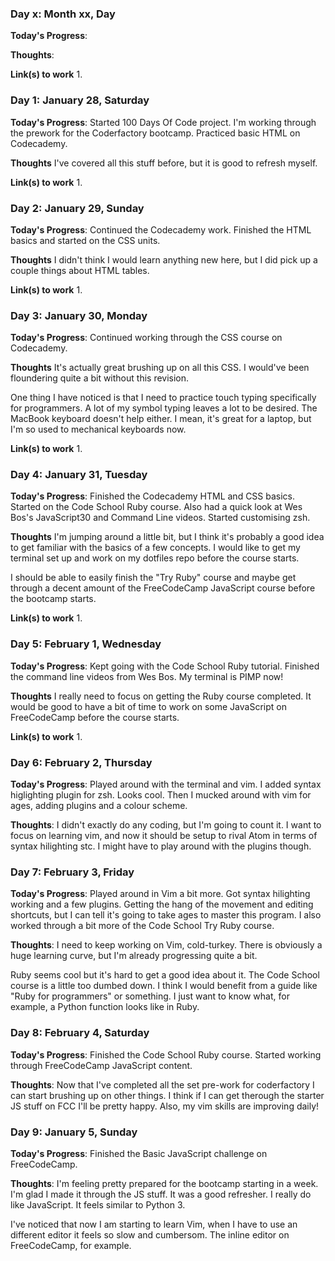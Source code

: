### Day x: Month xx, Day

**Today's Progress**: 

**Thoughts**:

**Link(s) to work**
1.

### Day 1: January 28, Saturday

**Today's Progress**: Started 100 Days Of Code project. I'm working through the prework for the Coderfactory bootcamp. Practiced basic HTML on Codecademy.

**Thoughts** I've covered all this stuff before, but it is good to refresh myself.

**Link(s) to work**
1.

### Day 2: January 29, Sunday

**Today's Progress**: Continued the Codecademy work. Finished the HTML basics and started on the CSS units.

**Thoughts** I didn't think I would learn anything new here, but I did pick up a couple things about HTML tables.

**Link(s) to work**
1.

### Day 3: January 30, Monday

**Today's Progress**: Continued working through the CSS course on Codecademy.

**Thoughts** It's actually great brushing up on all this CSS. I would've been floundering quite a bit without this revision.

One thing I have noticed is that I need to practice touch typing specifically for programmers. A lot of my symbol typing leaves a lot to be desired. The MacBook keyboard doesn't help either. I mean, it's great for a laptop, but I'm so used to mechanical keyboards now.

**Link(s) to work**
1.

### Day 4: January 31, Tuesday

**Today's Progress**: Finished the Codecademy HTML and CSS basics. Started on the Code School Ruby course. Also had a quick look at Wes Bos's JavaScript30 and Command Line videos. Started customising zsh.

**Thoughts** I'm jumping around a little bit, but I think it's probably a good idea to get familiar with the basics of a few concepts. I would like to get my terminal set up and work on my dotfiles repo before the course starts.

I should be able to easily finish the "Try Ruby" course and maybe get through a decent amount of the FreeCodeCamp JavaScript course before the bootcamp starts.

**Link(s) to work**
1.

### Day 5: February 1, Wednesday

**Today's Progress**: Kept going with the Code School Ruby tutorial. Finished the command line videos from Wes Bos. My terminal is PIMP now!

**Thoughts** I really need to focus on getting the Ruby course completed. It would be good to have a bit of time to work on some JavaScript on FreeCodeCamp before the course starts.

**Link(s) to work**
1.

### Day 6: February 2, Thursday

**Today's Progress**: Played around with the terminal and vim. I added syntax higlighting plugin for zsh. Looks cool. Then I mucked around with vim for ages, adding plugins and a colour scheme.

**Thoughts**: I didn't exactly do any coding, but I'm going to count it. I want to focus on learning vim, and now it should be setup to rival Atom in terms of syntax hilighting stc. I might have to play around with the plugins though.

### Day 7: February 3, Friday

**Today's Progress**: Played around in Vim a bit more. Got syntax hilighting working and a few plugins. Getting the hang of the movement and editing shortcuts, but I can tell it's going to take ages to master this program. I also worked through a bit more of the Code School Try Ruby course. 

**Thoughts**: I need to keep working on Vim, cold-turkey. There is obviously a huge learning curve, but I'm already progressing quite a bit.

Ruby seems cool but it's hard to get a good idea about it. The Code School course is a little too dumbed down. I think I would benefit from a guide like "Ruby for programmers" or something. I just want to know what, for example, a Python function looks like in Ruby.

### Day 8: February 4, Saturday 

**Today's Progress**: Finished the Code School Ruby course. Started working through FreeCodeCamp JavaScript content.

**Thoughts**: Now that I've completed all the set pre-work for coderfactory I can start brushing up on other things. I think if I can get therough the starter JS stuff on FCC I'll be pretty happy. Also, my vim skills are improving daily! 

### Day 9: January 5, Sunday

**Today's Progress**: Finished the Basic JavaScript challenge on FreeCodeCamp. 

**Thoughts**: I'm feeling pretty prepared for the bootcamp starting in a week. I'm glad I made it through the JS stuff. It was a good refresher. I really do like JavaScript. It feels similar to Python 3.

I've noticed that now I am starting to learn Vim, when I have to use an different editor it feels so slow and cumbersom. The inline editor on FreeCodeCamp, for example.
